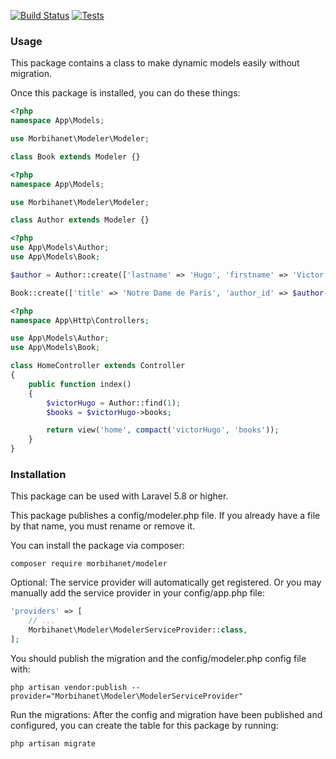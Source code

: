 [![Build Status](https://travis-ci.org/morbihanet/modeler.svg?branch=master)](https://travis-ci.org/morbihanet/modeler)
[![Tests](https://github.com/morbihanet/modeler/workflows/Tests/badge.svg)](https://github.com/morbihanet/modeler/actions?query=workflow%3ATests)

### Usage

This package contains a class to make dynamic models easily without migration.

Once this package is installed, you can do these things:

```php
<?php
namespace App\Models;

use Morbihanet\Modeler\Modeler;

class Book extends Modeler {}
```
```php
<?php
namespace App\Models;

use Morbihanet\Modeler\Modeler;

class Author extends Modeler {}
```
```php
<?php
use App\Models\Author;
use App\Models\Book;

$author = Author::create(['lastname' => 'Hugo', 'firstname' => 'Victor']);

Book::create(['title' => 'Notre Dame de Paris', 'author_id' => $author->id]);
```
```php
<?php
namespace App\Http\Controllers;

use App\Models\Author;
use App\Models\Book;

class HomeController extends Controller 
{
    public function index()
    {
        $victorHugo = Author::find(1);
        $books = $victorHugo->books;

        return view('home', compact('victorHugo', 'books'));
    }
}
```
### Installation

This package can be used with Laravel 5.8 or higher.

This package publishes a config/modeler.php file. If you already have a file by that name, you must rename or remove it.

You can install the package via composer:
```
composer require morbihanet/modeler
```

Optional: The service provider will automatically get registered. Or you may manually add the service provider in your config/app.php file:

```php
'providers' => [
    // ...
    Morbihanet\Modeler\ModelerServiceProvider::class,
];
```
You should publish the migration and the config/modeler.php config file with:
```
php artisan vendor:publish --provider="Morbihanet\Modeler\ModelerServiceProvider"
```

Run the migrations: After the config and migration have been published and configured, you can create the table for this package by running:
```
php artisan migrate
```
